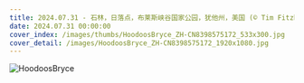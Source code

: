 ```yaml
---
title: 2024.07.31 - 石林，日落点，布莱斯峡谷国家公园，犹他州，美国 (© Tim Fitzharris/Minden Pictures)
date: 2024.07.31 00:00:00
cover_index: /images/thumbs/HoodoosBryce_ZH-CN8398575172_533x300.jpg
cover_detail: /images/HoodoosBryce_ZH-CN8398575172_1920x1080.jpg
---
```


![HoodoosBryce](/images/HoodoosBryce_ZH-CN8398575172_1920x1080.jpg)
